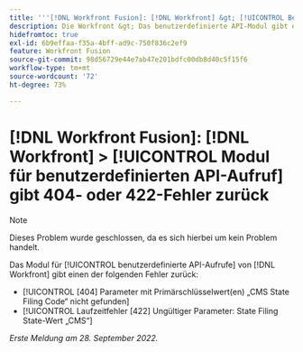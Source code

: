 ```yaml
---
title: '''[!DNL Workfront Fusion]: [!DNL Workfront] &gt; [!UICONTROL Benutzerspezifischer API-Aufruf] Modul, das 404- oder 422-Fehler zurückgibt"'
description: Die Workfront &gt; Das benutzerdefinierte API-Modul gibt einen Fehler zurück.
hidefromtoc: true
exl-id: 6b9effaa-f35a-4bff-ad9c-750f836c2ef9
feature: Workfront Fusion
source-git-commit: 98d56729e44e7ab47e201bdfc00db8d40c5f15f6
workflow-type: tm+mt
source-wordcount: '72'
ht-degree: 73%

---
```


# [!DNL Workfront Fusion]: [!DNL Workfront] > [!UICONTROL Modul für benutzerdefinierten API-Aufruf] gibt 404- oder 422-Fehler zurück

>[!NOTE]
>
>Dieses Problem wurde geschlossen, da es sich hierbei um kein Problem handelt.

Das Modul für [!UICONTROL benutzerdefinierte API-Aufrufe] von [!DNL Workfront] gibt einen der folgenden Fehler zurück:

* [!UICONTROL [404] Parameter mit Primärschlüsselwert(en) „CMS State Filing Code“ nicht gefunden]
* [!UICONTROL Laufzeitfehler [422] Ungültiger Parameter: State Filing State-Wert „CMS“]

_Erste Meldung am 28. September 2022._
